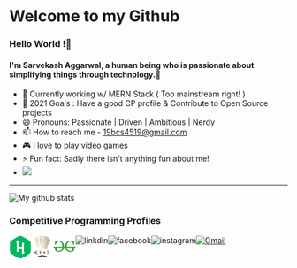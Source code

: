  <h1> Welcome to my Github </h1>

 <h3> Hello World !👋 </h3> 

 <h4>  I'm Sarvekash Aggarwal, a human being who is passionate about simplifying things through technology.👋 </h4>  




- 🌱 Currently working w/ MERN Stack ( Too mainstream right! )
- 🥅 2021 Goals : Have a good CP profile & Contribute to Open Source projects
- 😄 Pronouns: Passionate | Driven | Ambitious | Nerdy
- 📫 How to reach me - [19bcs4519@gmail.com](mailto:19bcs4519@gmail.com) 
- 🎮 I love to play video games
- ⚡ Fun fact: Sadly there isn't anything fun about me!
- ![](https://komarev.com/ghpvc/?username=tanishk2298&color=blue)
<hr />



![My github stats](https://github-readme-stats.vercel.app/api?username=uniquesarvekash&show_icons=true&theme=dark&count_private=true&hide=prs)



### Competitive Programming Profiles

<a href="https://www.hackerrank.com/uniquesarvekash">
  <img align="left" alt="Sarvekash Aggarwal| Hackerrank" width="40px" src="https://github.com/tanishk2298/tanishk2298/blob/main/assets/hr.svg" />
</a>
<a href="https://www.codechef.com/users/sarvekash">
  <img align="left" alt="Tanishk Sharma | Codechef" width="40px" src="https://github.com/tanishk2298/tanishk2298/blob/main/assets/cc.png" />
</a>
<a href="https://auth.geeksforgeeks.org/user/uniquesarvekash/profile">
  <img align="left" alt="Tanishk Sharma | Geeksforgeeks" width="40px" src="https://github.com/tanishk2298/tanishk2298/blob/main/assets/icons8-geeksforgeeks.svg" />
</a>



[<img align="left" alt="linkdin" src="https://img.shields.io/badge/LinkedIn-0077B5?style=for-the-badge&logo=linkedin&logoColor=white" />][linkedin]
[![Gmail](https://img.shields.io/badge/-gmail-%23D14836?style=for-the-badge&logo=Gmail&logoColor=white)](mailto:tsrsharma.22@gmail.com)
[<img align="left" alt="facebook" src="https://img.shields.io/badge/Facebook-1877F2?style=for-the-badge&logo=facebook&logoColor=white" />][facebook]
[<img align="left" alt="instagram" src="https://img.shields.io/badge/Instagram-E4405F?style=for-the-badge&logo=instagram&logoColor=white" />][instagram]

[facebook]: https://www.facebook.com/uniquesarvekash/
[instagram]: https://www.instagram.com/uniquesarvekash/
[linkedin]: https://www.linkedin.com/in/uniquesarvekash/

